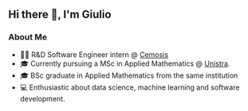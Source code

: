 ## Hi there 👋, I'm Giulio

### About Me
- 👨‍💻 R&D Software Engineer intern @ [Cemosis](https://www.cemosis.fr)
- 🎓 Currently pursuing a MSc in Applied Mathematics @ [Unistra](https://en.unistra.fr).
- 🎓 BSc graduate in Applied Mathematics from the same institution
- 💻 Enthusiastic about data science, machine learning and software development.
